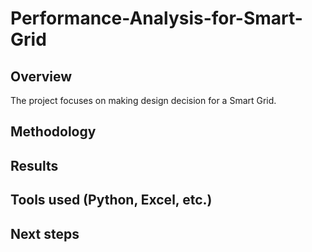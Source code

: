 # Performance-Analysis-for-Smart-Grid


## Overview
The project focuses on making design decision for a Smart Grid.
## Methodology

## Results

## Tools used (Python, Excel, etc.)

## Next steps
